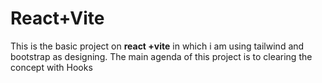 # React+Vite

This is the basic project on **react +vite** in which i am using tailwind and bootstrap as designing.
The main agenda of this project is to clearing the concept with Hooks

